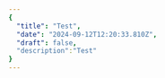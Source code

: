 ```yaml
---
{
  "title": "Test",
  "date": "2024-09-12T12:20:33.810Z",
  "draft": false,
  "description":"Test"
}
---
```

        